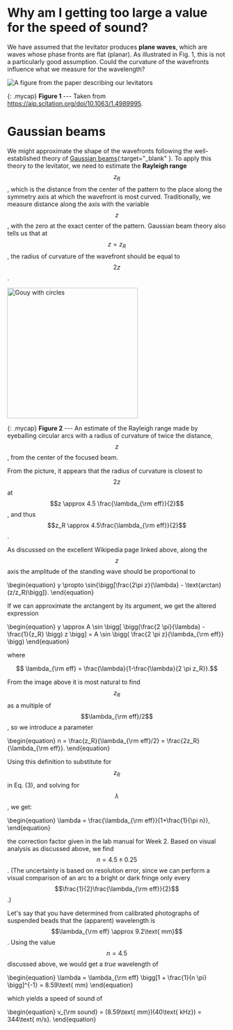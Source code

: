 # Why am I getting too large a value for the speed of sound?

We have assumed that the levitator produces  **plane waves**, which are waves whose phase fronts are flat (planar). As illustrated in Fig. 1, this is not a particularly good assumption. Could the curvature of the wavefronts influence what we measure for the wavelength?


![A figure from the paper describing our levitators](images/1.4989995.figures.online.f1.jpg)

{: .mycap}
**Figure 1** --- Taken from https://aip.scitation.org/doi/10.1063/1.4989995.


# Gaussian beams

We might approximate the shape of the wavefronts following the well-established theory of [Gaussian beams](https://en.wikipedia.org/wiki/Gaussian_beam){:target="_blank" }. To apply this theory to the levitator, we need to estimate the **Rayleigh range** $$z_R$$, which is the distance from the center of the pattern to the place along the symmetry axis at which the wavefront is most curved. Traditionally, we measure distance along the axis with the variable $$z$$, with the zero at the exact center of the pattern.  Gaussian beam theory also tells us that at $$z=z_R$$, the radius of curvature of the wavefront should be equal to $$2z$$.

<p class="center" markdown="0">
  <img src='images/Gouy-with-circles2.png' alt='Gouy with circles' style='width: 300px;'>
</p>

{: .mycap}
**Figure 2** --- An estimate of the Rayleigh range made by eyeballing circular arcs with a radius of curvature of twice the distance, $$z$$, from the center of the focused beam.


From the picture, it appears that the radius of curvature is closest to $$2z$$ at $$z \approx 4.5 \frac{\lambda_{\rm eff}}{2}$$, and thus $$z_R \approx 4.5\frac{\lambda_{\rm eff}}{2}$$. 

As discussed on the excellent Wikipedia page linked above, along the $$z$$ axis the amplitude of the standing wave should be proportional to 

\begin{equation} 
y \propto \sin{\bigg[\frac{2\pi z}{\lambda} - \text{arctan}(z/z_R)\bigg]}.
\end{equation}

If we can approximate the arctangent by its argument, we get the altered expression

\begin{equation}
y \approx A \sin \bigg[ \bigg(\frac{2 \pi}{\lambda} - \frac{1}{z_R} \bigg) z \bigg]
    = A \sin \bigg( \frac{2 \pi z}{\lambda_{\rm eff}} \bigg) 
\end{equation}

where

$$ \lambda_{\rm eff} = \frac{\lambda}{1-\frac{\lambda}{2 \pi z_R}}.$$

From the image above it is most natural to find $$z_R$$ as a multiple of $$\lambda_{\rm eff}/2$$, so we introduce a parameter

\begin{equation}
n = \frac{z_R}{\lambda_{\rm eff}/2} = \frac{2z_R}{\lambda_{\rm eff}}.
\end{equation}

Using this definition to substitute for $$z_R$$ in Eq. (3), and solving for $$\lambda$$, we get:

\begin{equation}
\lambda = \frac{\lambda_{\rm eff}}{1+\frac{1}{\pi n}},
\end{equation}

the correction factor given in the lab manual for Week 2.  Based on visual analysis as discussed above, we find $$n = 4.5 \pm 0.25$$.  (The uncertainty is based on resolution error, since we can perform a visual comparison of an arc to a bright or dark fringe only every $$\frac{1}{2}\frac{\lambda_{\rm eff}}{2}$$.)

Let's say that you have determined from calibrated photographs of suspended beads that the (apparent) wavelength is $$\lambda_{\rm eff} \approx 9.2\text{ mm}$$. Using the value $$n = 4.5$$ discussed above, we would get a _true_ wavelength of

\begin{equation}
  \lambda = \lambda_{\rm eff} \bigg[1 + \frac{1}{n \pi} \bigg]^{-1} = 8.59\text{ mm}
\end{equation}

which yields a speed of sound of

\begin{equation}
  v_{\rm sound} = (8.59\text{ mm})(40\text{ kHz}) = 344\text{ m/s}.
\end{equation}

<!-- To provide a rough sanity check on this analysis, if we use the uncorrected estimate of the wavelength from the expected value using $$v_{\rm sound} = 343 \text{ m/s}$$ and the drive frequency of 40 kHz, we get an estimated Rayleigh range of
\begin{equation}\label{eq:Rayleigh-range}
  z_R \approx \frac{9}{4} \times (343\text{ m/s}) (40\text{ kHz}) = 31\text{ mm}.
\end{equation}

Using the unshifted wavelength, $$\lambda = 8.575\text{ mm}$$, we get
\begin{equation}
  \lambda_{\rm eff} = 8.970\text{ mm}
\end{equation}
from which we would naively estimate the speed of sound to be
\begin{equation}
  v_{\rm naive} = (8.970\text{ mm})(40\text{ kHz}) = 359\text{ m/s}.
\end{equation}
x
-->

<!--I commented this out for now but am willing to switch back - You can use the above analysis to determine how to correct the value you measure for the wavelength to that of a plane wave from which you can easily determine the speed of sound. (Note: We are not providing you the final formula to use; you need to read and understand the above analysis to determine how to correct the value you measured for the wavelength under the assumption that you were looking at plane waves to a more honest estimate that accounts for the curvature of the wavefronts from which you may infer an accurate speed of sound.)-->
